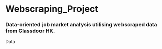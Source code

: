 # Webscraping_Project
### Data-oriented job market analysis utilising webscraped data from Glassdoor HK.
Data
